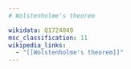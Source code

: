 ```yaml
---
# Wolstenholme's theorem

wikidata: Q1724049
msc_classification: 11
wikipedia_links:
  - "[[Wolstenholme's theorem]]"
---
```

